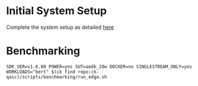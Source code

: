 # Initial System Setup 
Complete the system setup as detailed [here](https://github.com/krai/ck-qaic/blob/main/script/setup.aedk/README.md)

# Benchmarking 
``` 
SDK_VER=v1.6.80 POWER=yes SUT=aedk_20w DOCKER=no SINGLESTREAM_ONLY=yes  WORKLOADS="bert" $(ck find repo:ck-qaic)/scripts/benchmarking/run_edge.sh  
```